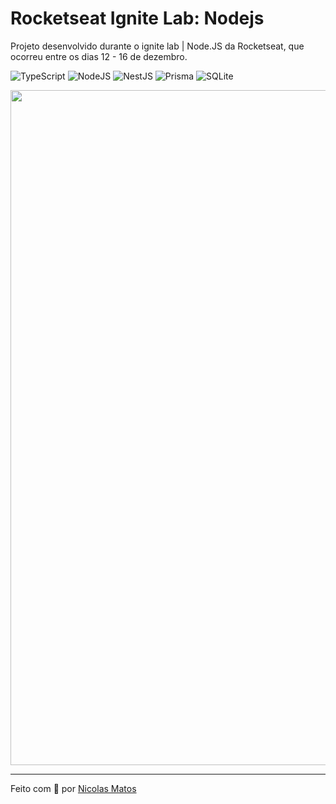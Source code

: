 # Rocketseat Ignite Lab: Nodejs

Projeto desenvolvido durante o ignite lab | Node.JS da Rocketseat, que ocorreu entre os dias 12 - 16 de dezembro.

![TypeScript](https://img.shields.io/badge/typescript-%23007ACC.svg?style=for-the-badge&logo=typescript&logoColor=white)
![NodeJS](https://img.shields.io/badge/node.js-6DA55F?style=for-the-badge&logo=node.js&logoColor=white)
![NestJS](https://img.shields.io/badge/nestjs-%23E0234E.svg?style=for-the-badge&logo=nestjs&logoColor=white)
![Prisma](https://img.shields.io/badge/Prisma-3982CE?style=for-the-badge&logo=Prisma&logoColor=white)
![SQLite](https://img.shields.io/badge/sqlite-%2307405e.svg?style=for-the-badge&logo=sqlite&logoColor=white)

<div align="center">
  <img src="docs/banner.jpg.jpg" width="1080px" >
</div>

---

Feito com 🖤 por [Nicolas Matos](https://github.com/nicolasmatos) 